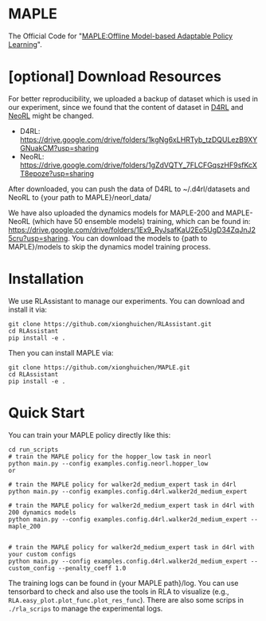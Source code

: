 # MAPLE
The Official Code for  "[MAPLE:Offline Model-based Adaptable Policy Learning](https://proceedings.neurips.cc/paper/2021/hash/470e7a4f017a5476afb7eeb3f8b96f9b-Abstract.html)".

[comment]: <> (The Pytorch version of MAPLE can also been found in )

# [optional] Download Resources

For better reproducibility, we uploaded a backup of dataset which is used in our experiment, since we found that the content of dataset in [D4RL](https://github.com/rail-berkeley/d4rl) and [NeoRL](https://github.com/polixir/NeoRL) might be changed.   
- D4RL: https://drive.google.com/drive/folders/1kgNg6xLHRTyb_tzDQULezB9XYGNuakCM?usp=sharing
- NeoRL: https://drive.google.com/drive/folders/1gZdVQTY_7FLCFGqszHF9sfKcXT8epoze?usp=sharing

After downloaded, you can push the data of D4RL to ~/.d4rl/datasets and NeoRL to {your path to MAPLE}/neorl_data/

We have also uploaded the dynamics models for MAPLE-200 and MAPLE-NeoRL (which have 50 ensemble models) training, which can be found in: https://drive.google.com/drive/folders/1Ex9_RyJsafKaU2Eo5UgD34ZqJnJ25cru?usp=sharing.
You can download the models to {path to MAPLE}/models to skip the dynamics model training process. 

# Installation

We use RLAssistant to manage our experiments. You can download and install it via:
```
git clone https://github.com/xionghuichen/RLAssistant.git
cd RLAssistant
pip install -e .
```
Then you can install MAPLE via:
```
git clone https://github.com/xionghuichen/MAPLE.git
cd RLAssistant
pip install -e .
```

# Quick Start

You can train your MAPLE policy directly like this:
```
cd run_scripts
# train the MAPLE policy for the hopper_low task in neorl
python main.py --config examples.config.neorl.hopper_low
or 

# train the MAPLE policy for walker2d_medium_expert task in d4rl
python main.py --config examples.config.d4rl.walker2d_medium_expert 

# train the MAPLE policy for walker2d_medium_expert task in d4rl with 200 dynamics models
python main.py --config examples.config.d4rl.walker2d_medium_expert --maple_200


# train the MAPLE policy for walker2d_medium_expert task in d4rl with your custom configs
python main.py --config examples.config.d4rl.walker2d_medium_expert --custom_config --penalty_coeff 1.0
```

The training logs can be found in {your MAPLE path}/log. You can use tensorbard to check and also use the tools in RLA to visualize (e.g., ```RLA.easy_plot.plot_func.plot_res_func```).
There are also some scrips in ``./rla_scrips`` to manage the experimental logs. 

